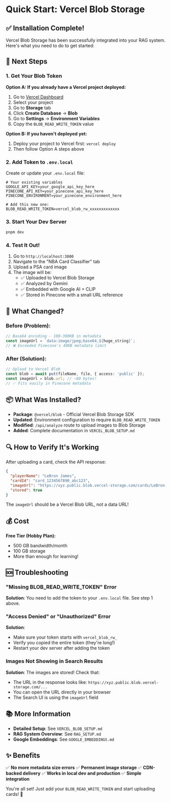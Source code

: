 # Quick Start: Vercel Blob Storage

## ✅ Installation Complete!

Vercel Blob Storage has been successfully integrated into your RAG system. Here's what you need to do to get started:

## 🚀 Next Steps

### 1. Get Your Blob Token

**Option A: If you already have a Vercel project deployed:**

1. Go to [Vercel Dashboard](https://vercel.com/dashboard)
2. Select your project
3. Go to **Storage** tab
4. Click **Create Database** → **Blob**
5. Go to **Settings** → **Environment Variables**
6. Copy the `BLOB_READ_WRITE_TOKEN` value

**Option B: If you haven't deployed yet:**

1. Deploy your project to Vercel first: `vercel deploy`
2. Then follow Option A steps above

### 2. Add Token to `.env.local`

Create or update your `.env.local` file:

```env
# Your existing variables
GOOGLE_API_KEY=your_google_api_key_here
PINECONE_API_KEY=your_pinecone_api_key_here
PINECONE_ENVIRONMENT=your_pinecone_environment_here

# Add this new one:
BLOB_READ_WRITE_TOKEN=vercel_blob_rw_xxxxxxxxxxxxx
```

### 3. Start Your Dev Server

```bash
pnpm dev
```

### 4. Test It Out!

1. Go to `http://localhost:3000`
2. Navigate to the "NBA Card Classifier" tab
3. Upload a PSA card image
4. The image will be:
   - ✅ Uploaded to Vercel Blob Storage
   - ✅ Analyzed by Gemini
   - ✅ Embedded with Google AI + CLIP
   - ✅ Stored in Pinecone with a small URL reference

## 🎯 What Changed?

### Before (Problem):

```typescript
// Base64 encoding - 100-300KB in metadata
const imageUrl = `data:image/jpeg;base64,${huge_string}`;
// ❌ Exceeded Pinecone's 40KB metadata limit
```

### After (Solution):

```typescript
// Upload to Vercel Blob
const blob = await put(fileName, file, { access: 'public' });
const imageUrl = blob.url; // ~80 bytes!
// ✅ Fits easily in Pinecone metadata
```

## 📦 What Was Installed?

- **Package**: `@vercel/blob` - Official Vercel Blob Storage SDK
- **Updated**: Environment configuration to require `BLOB_READ_WRITE_TOKEN`
- **Modified**: `/api/analyze` route to upload images to Blob Storage
- **Added**: Complete documentation in `VERCEL_BLOB_SETUP.md`

## 🔍 How to Verify It's Working

After uploading a card, check the API response:

```json
{
  "playerName": "LeBron James",
  "cardId": "card_1234567890_abc123",
  "imageUrl": "https://xyz.public.blob.vercel-storage.com/cards/LeBron-James-1234567890-def456.jpg",
  "stored": true
}
```

The `imageUrl` should be a Vercel Blob URL, not a data URL!

## 💰 Cost

**Free Tier (Hobby Plan):**

- 500 GB bandwidth/month
- 100 GB storage
- More than enough for learning!

## 🆘 Troubleshooting

### "Missing BLOB_READ_WRITE_TOKEN" Error

**Solution**: You need to add the token to your `.env.local` file. See step 1 above.

### "Access Denied" or "Unauthorized" Error

**Solution**:

- Make sure your token starts with `vercel_blob_rw_`
- Verify you copied the entire token (they're long!)
- Restart your dev server after adding the token

### Images Not Showing in Search Results

**Solution**: The images are stored! Check that:

- The URL in the response looks like: `https://xyz.public.blob.vercel-storage.com/...`
- You can open the URL directly in your browser
- The Search UI is using the `imageUrl` field

## 📚 More Information

- **Detailed Setup**: See `VERCEL_BLOB_SETUP.md`
- **RAG System Overview**: See `RAG_SETUP.md`
- **Google Embeddings**: See `GOOGLE_EMBEDDINGS.md`

## ✨ Benefits

✅ **No more metadata size errors**
✅ **Permanent image storage**
✅ **CDN-backed delivery**
✅ **Works in local dev and production**
✅ **Simple integration**

You're all set! Just add your `BLOB_READ_WRITE_TOKEN` and start uploading cards! 🎉
